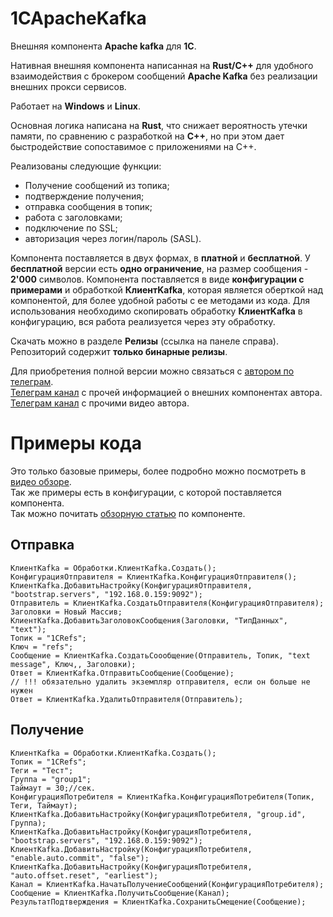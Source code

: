 # 1CApacheKafka
Внешняя компонента **Apache kafka** для **1C**.  

Нативная внешняя компонента написанная на **Rust/C++** для удобного взаимодействия с брокером сообщений **Apache Kafka** без реализации внешних прокси сервисов.  

Работает на **Windows** и **Linux**.    

Основная логика написана на **Rust**, что снижает вероятность утечки памяти, по сравнению с разработкой на **С++**, но при этом дает быстродействие сопоставимое с приложениями на С++.  

Реализованы следующие функции:
  - Получение сообщений из топика;
  - подтверждение получения;
  - отправка сообщения в топик;
  - работа с заголовками;
  - подключение по SSL;
  - авторизация через логин/пароль (SASL).  

Компонента поставляется в двух формах, в **платной** и **бесплатной**. У **бесплатной** версии есть **одно ограничение**, на размер сообщения - **2'000** символов. Компонента поставляется в виде **конфигурации с примерами** и обработкой **КлиентKafka**, которая является оберткой над компонентой, для более удобной работы с ее методами из кода. Для использования необходимо скопировать обработку **КлиентKafka** в конфигурацию, вся работа реализуется через эту обработку.  

Скачать можно в разделе **Релизы** (ссылка на панеле справа).  
Репозиторий содержит **только бинарные релизы**.  

Для приобретения полной версии можно связаться с [автором по телеграм](https://t.me/kovalevdmv).  
[Телеграм канал](https://t.me/tools1c) с прочей информацией о внешних компонентах автора.  
[Телеграм канал](https://t.me/FastAbout1s) с прочими видео автора.  

# Примеры кода
Это только базовые примеры, более подробно можно посмотреть в [видео обзоре](https://t.me/FastAbout1s/65).  
Так же примеры есть в конфигурации, с которой поставляется компонента.  
Так можно почитать [обзорную статью](https://dzen.ru/a/ZmV2J4HU2WoZzJQU) по компоненте.  
## Отправка
```
КлиентKafka = Обработки.КлиентKafka.Создать();
КонфигурацияОтправителя = КлиентKafka.КонфигурацияОтправителя();
КлиентKafka.ДобавитьНастройку(КонфигурацияОтправителя, "bootstrap.servers", "192.168.0.159:9092"); 
Отправитель = КлиентKafka.СоздатьОтправителя(КонфигурацияОтправителя);
Заголовки = Новый Массив;
КлиентKafka.ДобавитьЗаголовокСообщения(Заголовки, "ТипДанных", "text");
Топик = "1CRefs";
Ключ = "refs";
Сообщение = КлиентKafka.СоздатьСоообщение(Отправитель, Топик, "text message", Ключ,, Заголовки); 
Ответ = КлиентKafka.ОтправитьСообщение(Сообщение);
// !!! обязательно удалить экземпляр отправителя, если он больше не нужен
Ответ = КлиентKafka.УдалитьОтправителя(Отправитель);
```
## Получение
```
КлиентKafka = Обработки.КлиентKafka.Создать();
Топик = "1CRefs";
Теги = "Тест";
Группа = "group1";     
Таймаут = 30;//сек. 
КонфигурацияПотребителя = КлиентKafka.КонфигурацияПотребителя(Топик, Теги, Таймаут);
КлиентKafka.ДобавитьНастройку(КонфигурацияПотребителя, "group.id", Группа);
КлиентKafka.ДобавитьНастройку(КонфигурацияПотребителя, "bootstrap.servers", "192.168.0.159:9092");
КлиентKafka.ДобавитьНастройку(КонфигурацияПотребителя, "enable.auto.commit", "false");
КлиентKafka.ДобавитьНастройку(КонфигурацияПотребителя, "auto.offset.reset", "earliest"); 
Канал = КлиентKafka.НачатьПолучениеСообщений(КонфигурацияПотребителя);
Сообщение = КлиентKafka.ПолучитьСообщение(Канал);
РезультатПодтверждения = КлиентKafka.СохранитьСмещение(Сообщение);
```

